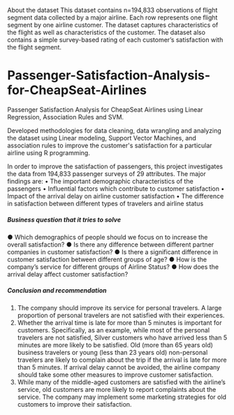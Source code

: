 About the dataset
This dataset contains n=194,833 observations of flight segment data collected by a major airline. Each row represents one flight segment by one airline customer. The dataset captures characteristics of the flight as well as characteristics of the customer. The dataset also contains a simple survey-based rating of each customer’s satisfaction with the flight segment.

# Passenger-Satisfaction-Analysis-for-CheapSeat-Airlines

Passenger Satisfaction Analysis for CheapSeat Airlines using Linear Regression, Association Rules and SVM.


Developed methodologies for data cleaning, data wrangling and analyzing the dataset using Linear modeling, Support Vector Machines, and association rules to improve the customer's satisfaction for a particular airline using R programming.

In order to improve the satisfaction of passengers, this project investigates the data from 194,833 passenger surveys of 29 attributes. The major findings are:
•	The important demographic characteristics of the passengers
•	Influential factors which contribute to customer satisfaction
•	Impact of the arrival delay on airline customer satisfaction
•	The difference in satisfaction between different types of travelers and airline status

##### Business question that it tries to solve

●	Which demographics of people should we focus on to increase the overall satisfaction?
●	Is there any difference between different partner companies in customer satisfaction?
●	Is there a significant difference in customer satisfaction between different groups of age? 
●	How is the company’s service for different groups of Airline Status?
●	How does the arrival delay affect customer satisfaction?


##### Conclusion and recommendation
1)	The company should improve its service for personal travelers. A large proportion of personal travelers are not satisfied with their experiences.
2)	Whether the arrival time is late for more than 5 minutes is important for customers. Specifically, as an example, while most of the personal travelers are not satisfied, Silver customers who have arrived less than 5 minutes are more likely to be satisfied. Old (more than 65 years old) business travelers or young (less than 23 years old) non-personal travelers are likely to complain about the trip if the arrival is late for more than 5 minutes. If arrival delay cannot be avoided, the airline company should take some other measures to improve customer satisfaction.
3)	While many of the middle-aged customers are satisfied with the airline’s service, old customers are more likely to report complaints about the service. The company may implement some marketing strategies for old customers to improve their satisfaction.
